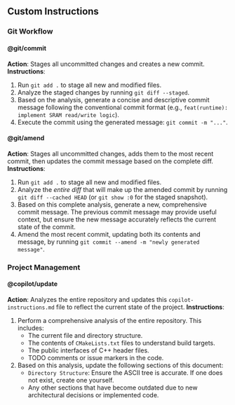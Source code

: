 ## Custom Instructions

### Git Workflow

#### @git/commit
**Action**: Stages all uncommitted changes and creates a new commit.
**Instructions**:
1.  Run `git add .` to stage all new and modified files.
2.  Analyze the staged changes by running `git diff --staged`.
3.  Based on the analysis, generate a concise and descriptive commit message following the conventional commit format (e.g., `feat(runtime): implement SRAM read/write logic`).
4.  Execute the commit using the generated message: `git commit -m "..."`.

#### @git/amend
**Action**: Stages all uncommitted changes, adds them to the most recent commit, then updates the commit message based on the complete diff.
**Instructions**:
1.  Run `git add .` to stage all new and modified files.
2.  Analyze the *entire diff* that will make up the amended commit by running `git diff --cached HEAD` (or `git show :0` for the staged snapshot).
3.  Based on this complete analysis, generate a new, comprehensive commit message. The previous commit message may provide useful context, but ensure the new message accurately reflects the current state of the commit.
4.  Amend the most recent commit, updating both its contents and message, by running `git commit --amend -m "newly generated message"`.

### Project Management

#### @copilot/update
**Action**: Analyzes the entire repository and updates this `copilot-instructions.md` file to reflect the current state of the project.
**Instructions**:
1.  Perform a comprehensive analysis of the entire repository. This includes:
    * The current file and directory structure.
    * The contents of `CMakeLists.txt` files to understand build targets.
    * The public interfaces of C++ header files.
    * TODO comments or issue markers in the code.
2.  Based on this analysis, update the following sections of this document:
    * `Directory Structure`: Ensure the ASCII tree is accurate. If one does not exist, create one yourself.
    * Any other sections that have become outdated due to new architectural decisions or implemented code.

